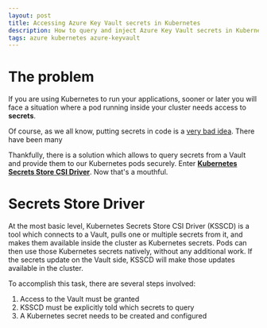 ```yaml
---
layout: post
title: Accessing Azure Key Vault secrets in Kubernetes
description: How to query and inject Azure Key Vault secrets in Kubernetes
tags: azure kubernetes azure-keyvault
---
```


# The problem 

If you are using Kubernetes to run your applications, sooner or later you will face a situation where a pod running inside your cluster needs access to **secrets**.

Of course, as we all know, putting secrets in code is a [very bad idea](https://littlemaninmyhead.wordpress.com/2021/04/05/why-we-shouldnt-commit-secrets-into-source-code-repositories/). There have been many 

Thankfully, there is a solution which allows to query secrets from a Vault and provide them to our Kubernetes pods securely. Enter [**Kubernetes Secrets Store CSI Driver**](https://secrets-store-csi-driver.sigs.k8s.io/introduction.html). Now that's a mouthful.

# Secrets Store Driver

At the most basic level, Kubernetes Secrets Store CSI Driver (KSSCD) is a tool which connects to a Vault, pulls one or multiple secrets from it, and makes them available inside the cluster as Kubernetes secrets. Pods can then use those Kubernetes secrets natively, without any additional work. If the secrets update on the Vault side, KSSCD will make those updates available in the cluster.

To accomplish this task, there are several steps involved:
1. Access to the Vault must be granted
1. KSSCD must be explicitly told which secrets to query
1. A Kubernetes secret needs to be created and configured
